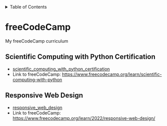 <!-- START doctoc generated TOC please keep comment here to allow auto update -->
<!-- DON'T EDIT THIS SECTION, INSTEAD RE-RUN doctoc TO UPDATE -->
<details>
<summary>Table of Contents</summary>

- [freeCodeCamp](#freecodecamp)
  - [Scientific Computing with Python Certification](#scientific-computing-with-python-certification)
  - [Responsive Web Design](#responsive-web-design)

</details>
<!-- END doctoc generated TOC please keep comment here to allow auto update -->

# freeCodeCamp
My freeCodeCamp curriculum 

## Scientific Computing with Python Certification 
- [scientific_computing_with_python_certification](scientific_computing_with_python_certification)
- Link to freeCodeCamp: https://www.freecodecamp.org/learn/scientific-computing-with-python

## Responsive Web Design
- [responsive_web_design](responsive_web_design)
- Link to freeCodeCamp: https://www.freecodecamp.org/learn/2022/responsive-web-design/
